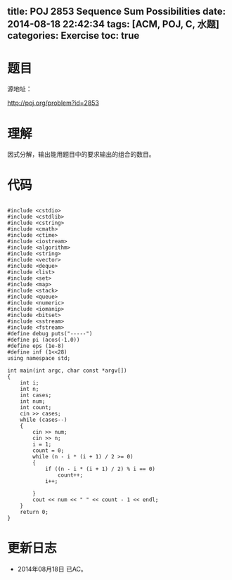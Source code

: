 title: POJ 2853 Sequence Sum Possibilities
date: 2014-08-18 22:42:34
tags: [ACM, POJ, C, 水题]
categories: Exercise
toc: true
---
# 题目
源地址：

http://poj.org/problem?id=2853

# 理解
因式分解，输出能用题目中的要求输出的组合的数目。

<!-- more -->

# 代码

```

#include <cstdio>
#include <cstdlib>
#include <cstring>
#include <cmath>
#include <ctime>
#include <iostream>
#include <algorithm>
#include <string>
#include <vector>
#include <deque>
#include <list>
#include <set>
#include <map>
#include <stack>
#include <queue>
#include <numeric>
#include <iomanip>
#include <bitset>
#include <sstream>
#include <fstream>
#define debug puts("-----")
#define pi (acos(-1.0))
#define eps (1e-8)
#define inf (1<<28)
using namespace std;

int main(int argc, char const *argv[])
{
    int i;
    int n;
    int cases;
    int num;
    int count;
    cin >> cases;
    while (cases--)
    {
        cin >> num;
        cin >> n;
        i = 1;
        count = 0;
        while (n - i * (i + 1) / 2 >= 0)
        {
            if ((n - i * (i + 1) / 2) % i == 0)
                count++;
            i++;

        }
        cout << num << " " << count - 1 << endl;
    }
    return 0;
}

```

# 更新日志
- 2014年08月18日 已AC。
